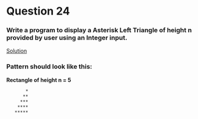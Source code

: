 # Question 24

### Write a program to display a Asterisk Left Triangle of height **n** provided by user using an Integer input.

[Solution](/techgig/pattern_24/ast_left_triangle.java)

### Pattern should look like this:

**Rectangle of height n = 5**
```
       *
      **
     ***
    ****
   *****
```